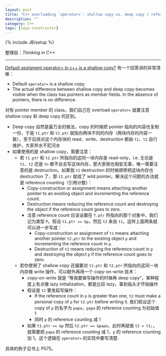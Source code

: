 ```yaml
---
layout: post
title: "C++ overloading `operator=`: shallow copy vs. deep copy / reference counting / copy on write"
description: ""
category: C++
tags: [copy-constructor]
---
```

{% include JB/setup %}

整理自：_Thinking in C++_

-----

[Default assigment operator= in c++ is a shallow copy?](http://stackoverflow.com/questions/5096464/default-assigment-operator-in-c-is-a-shallow-copy) 有一个回答讲的非常清晰：

- Default `operator=` is a shallow copy.
- The actual difference between shallow copy and deep copy becomes visible when the class has pointers as member fields. In the absence of pointers, there is no difference.

对有 pointer member 的 class，我们自己在 overload `operator=` 就要注意 shallow copy 和 deep copy 的区别。

- Deep copy 自然是最万全的做法，copy 的时候把 pointer 指向的内容也复制一份，于是 `t1.ptr` 和 `t2.ptr` 就指向两块不同的内存（两块内存的内容一致），至于后续对这个内存块的 read、write、destruction 都由 `t1`、`t2` 自行维护，大家井水不犯河水
- 如果使用的是 shallow copy，需要注意：
	- 若 `t1.ptr` 和 `t2.ptr` 所指向的这同一块内存是 read-only，i.e. 无论是 `t1`、`t2` 还是 `tn` 都不会去写这块内存，那大家倒也相安无事，唯一需要注意的是 destruction。如果我 `t1` destruction 的时候顺带把这块内存也 destruction 了，那 `t2.ptr` 就成了 wild pointer。解决这个问题的办法就是 reference counting（引用计数）：
		- Copy-construction or assignment means attaching another pointer to an existing object and incrementing the reference count. 
		- Destruction means reducing the reference count and destroying the object if the reference count goes to zero.
		- 注意 reference count 应该设置在 `T.ptr` 所指向的那个对象中，我们记为类型 `P`。假设 `t1.ptr == &p`，然后 `t2` 来自 `t1`，这样上面两条就可以进一步写成：
			- Copy-construction or assignment of `t1` means attaching another pointer `t2.ptr` to the existing object `p` and incrementing the reference count in `p`. 
			- Destruction of `t2` means reducing the reference count in `p` and destroying the object `p` if the reference count goes to zero.
	- 若你使用了 shallow copy 还偏要对 `t1.ptr` 和 `t2.ptr` 所指向的这同一块内存做 write 操作，可以额外再用一个 copy-on-write 技术：
		- copy-on-write 就是 “等我要做写操作的时候再 deep copy”，某种程度上有点像 lazy initialization，都是比较 lazy，事到临头才开始操作
		- 假设是 `t2` 要发起写操作：
			- If the reference count in `p` is greater than one, `t2` must make a personal copy of `p` for `t2.ptr` before writing it. 我们假设这个 copy of `p` 的名字为 `papa`，`papa` 的 reference counting 为初始值 1
			- 同时 `p` 的 reference counting 减 1
		- 如果 `t1.ptr == &p` 然后 `t2.ptr == &papa`，此时再赋值 `t2 = t1;`，就需要把 `papa` 的 reference counting 减 1，`p` 的 reference counting 加 1。这个逻辑在 `operator=` 的实现中要写清楚. 
		
具体的例子见书上 P575。